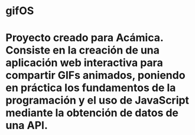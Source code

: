 # gifOS

# Proyecto creado para Acámica. Consiste en la creación de una aplicación web interactiva para compartir GIFs animados, poniendo en práctica los fundamentos de la programación y el uso de JavaScript mediante la obtención de datos de una API.
